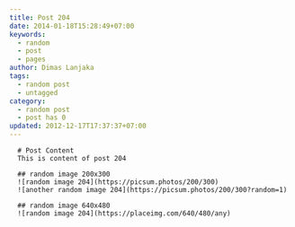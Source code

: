 ```yaml
---
title: Post 204
date: 2014-01-18T15:28:49+07:00
keywords:
  - random
  - post
  - pages
author: Dimas Lanjaka
tags:
  - random post
  - untagged
category:
  - random post
  - post has 0
updated: 2012-12-17T17:37:37+07:00
---
```


      # Post Content
      This is content of post 204

      ## random image 200x300
      ![random image 204](https://picsum.photos/200/300)
      ![another random image 204](https://picsum.photos/200/300?random=1)

      ## random image 640x480
      ![random image 204](https://placeimg.com/640/480/any)
      
